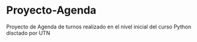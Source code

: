 # Proyecto-Agenda
Proyecto de Agenda de turnos realizado en el nivel inicial del curso Python disctado por UTN
